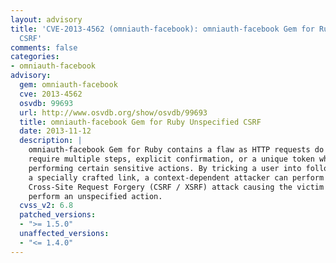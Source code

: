 ```yaml
---
layout: advisory
title: 'CVE-2013-4562 (omniauth-facebook): omniauth-facebook Gem for Ruby Unspecified
  CSRF'
comments: false
categories:
- omniauth-facebook
advisory:
  gem: omniauth-facebook
  cve: 2013-4562
  osvdb: 99693
  url: http://www.osvdb.org/show/osvdb/99693
  title: omniauth-facebook Gem for Ruby Unspecified CSRF
  date: 2013-11-12
  description: |
    omniauth-facebook Gem for Ruby contains a flaw as HTTP requests do not
    require multiple steps, explicit confirmation, or a unique token when
    performing certain sensitive actions. By tricking a user into following
    a specially crafted link, a context-dependent attacker can perform a
    Cross-Site Request Forgery (CSRF / XSRF) attack causing the victim to
    perform an unspecified action.
  cvss_v2: 6.8
  patched_versions:
  - ">= 1.5.0"
  unaffected_versions:
  - "<= 1.4.0"
---
```

